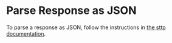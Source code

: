 # Parse Response as JSON

To parse a response as JSON, follow the instructions in [the sttp documentation](https://sttp.softwaremill.com/en/latest/json.html).
